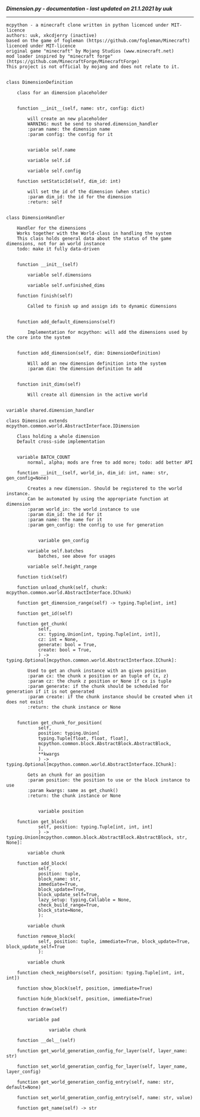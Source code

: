 ***Dimension.py - documentation - last updated on 21.1.2021 by uuk***
___

    mcpython - a minecraft clone written in python licenced under MIT-licence
    authors: uuk, xkcdjerry (inactive)
    based on the game of fogleman (https://github.com/fogleman/Minecraft) licenced under MIT-licence
    original game "minecraft" by Mojang Studios (www.minecraft.net)
    mod loader inspired by "minecraft forge" (https://github.com/MinecraftForge/MinecraftForge)
    This project is not official by mojang and does not relate to it.


    class DimensionDefinition
        
        class for an dimension placeholder


        function __init__(self, name: str, config: dict)
            
            will create an new placeholder
            WARNING: must be send to shared.dimension_handler
            :param name: the dimension name
            :param config: the config for it


            variable self.name

            variable self.id

            variable self.config

        function setStaticId(self, dim_id: int)
            
            will set the id of the dimension (when static)
            :param dim_id: the id for the dimension
            :return: self


    class DimensionHandler
        
        Handler for the dimensions
        Works together with the World-class in handling the system
        This class holds general data about the status of the game dimensions, not for an world instance
        todo: make it fully data-driven


        function __init__(self)

            variable self.dimensions

            variable self.unfinished_dims

        function finish(self)
            
            Called to finish up and assign ids to dynamic dimensions


        function add_default_dimensions(self)
            
            Implementation for mcpython: will add the dimensions used by the core into the system


        function add_dimension(self, dim: DimensionDefinition)
            
            Will add an new dimension definition into the system
            :param dim: the dimension definition to add


        function init_dims(self)
            
            Will create all dimension in the active world


    variable shared.dimension_handler

    class Dimension extends mcpython.common.world.AbstractInterface.IDimension
        
        Class holding a whole dimension
        Default cross-side implementation


        variable BATCH_COUNT
            normal, alpha; mods are free to add more; todo: add better API

        function __init__(self, world_in, dim_id: int, name: str, gen_config=None)
            
            Creates a new dimension. Should be registered to the world instance.
            Can be automated by using the appropriate function at dimension
            :param world_in: the world instance to use
            :param dim_id: the id for it
            :param name: the name for it
            :param gen_config: the config to use for generation


                variable gen_config

            variable self.batches
                batches, see above for usages

            variable self.height_range

        function tick(self)

        function unload_chunk(self, chunk: mcpython.common.world.AbstractInterface.IChunk)

        function get_dimension_range(self) -> typing.Tuple[int, int]

        function get_id(self)

        function get_chunk(
                self,
                cx: typing.Union[int, typing.Tuple[int, int]],
                cz: int = None,
                generate: bool = True,
                create: bool = True,
                ) -> typing.Optional[mcpython.common.world.AbstractInterface.IChunk]:
            
            Used to get an chunk instance with an given position
            :param cx: the chunk x position or an tuple of (x, z)
            :param cz: the chunk z position or None íf cx is tuple
            :param generate: if the chunk should be scheduled for generation if it is not generated
            :param create: if the chunk instance should be created when it does not exist
            :return: the chunk instance or None


        function get_chunk_for_position(
                self,
                position: typing.Union[
                typing.Tuple[float, float, float],
                mcpython.common.block.AbstractBlock.AbstractBlock,
                ],
                **kwargs
                ) -> typing.Optional[mcpython.common.world.AbstractInterface.IChunk]:
            
            Gets an chunk for an position
            :param position: the position to use or the block instance to use
            :param kwargs: same as get_chunk()
            :return: the chunk instance or None


                variable position

        function get_block(
                self, position: typing.Tuple[int, int, int]
                ) -> typing.Union[mcpython.common.block.AbstractBlock.AbstractBlock, str, None]:

            variable chunk

        function add_block(
                self,
                position: tuple,
                block_name: str,
                immediate=True,
                block_update=True,
                block_update_self=True,
                lazy_setup: typing.Callable = None,
                check_build_range=True,
                block_state=None,
                ):

            variable chunk

        function remove_block(
                self, position: tuple, immediate=True, block_update=True, block_update_self=True
                ):

            variable chunk

        function check_neighbors(self, position: typing.Tuple[int, int, int])

        function show_block(self, position, immediate=True)

        function hide_block(self, position, immediate=True)

        function draw(self)

            variable pad

                    variable chunk

        function __del__(self)

        function get_world_generation_config_for_layer(self, layer_name: str)

        function set_world_generation_config_for_layer(self, layer_name, layer_config)

        function get_world_generation_config_entry(self, name: str, default=None)

        function set_world_generation_config_entry(self, name: str, value)

        function get_name(self) -> str
